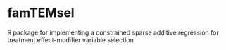 # famTEMsel
R package for implementing a constrained sparse additive regression for treatment effect-modifier variable selection
